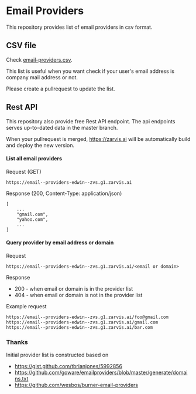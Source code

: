 # Email Providers

This repository provides list of email providers in csv format.

## CSV file
Check [email-providers.csv](https://github.com/edwin-zvs/email-providers/blob/master/email-providers.csv).

This list is useful when you want check if your user's email address is company mail address or not.

Please create a pullrequest to update the list.

## Rest API

This repository also provide free Rest API endpoint. The api endpoints serves up-to-dated data in the master branch.

When your pullrequest is merged, https://zarvis.ai will be automatically build and deploy the new version.


#### List all email providers

Request (GET)
```
https://email--providers-edwin--zvs.g1.zarvis.ai
```

Response (200, Content-Type: application/json)
```
[
    ...
    "gmail.com",
    "yahoo.com",
    ...
]
```

#### Query provider by email address or domain

Request
```
https://email--providers-edwin--zvs.g1.zarvis.ai/<email or domain>
```

Response

 - 200 - when email or domain is in the provider list
 - 404 - when email or domain is not in the provider list


Example request

```
https://email--providers-edwin--zvs.g1.zarvis.ai/foo@gmail.com
https://email--providers-edwin--zvs.g1.zarvis.ai/gmail.com
https://email--providers-edwin--zvs.g1.zarvis.ai/bar.com
```



### Thanks

Initial provider list is constructed based on
- https://gist.github.com/tbrianjones/5992856
- https://github.com/goware/emailproviders/blob/master/generate/domains.txt
- https://github.com/wesbos/burner-email-providers
